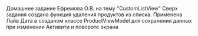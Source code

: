 Домашнее задание Ефремова О.В. на тему "CustomListView"
Сверх задания создана функция удаления продуктов из списка.
Применена Лайв Дата в созданом классе ProductViewModel для сохранения данных при изменении Активити и повороте экрана
